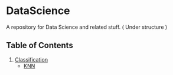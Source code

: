 # DataScience
A repository for Data Science and related stuff. ( Under structure )

## Table of Contents

1. [Classification](https://github.com/IslemBouzidi/DataScience/blob/main/Classification.md)
    - [KNN](https://github.com/IslemBouzidi/DataScience/blob/main/KNN.md)

